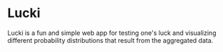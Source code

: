 # Lucki

Lucki is a fun and simple web app for testing one's luck and visualizing different probability distributions that result from the aggregated data.
